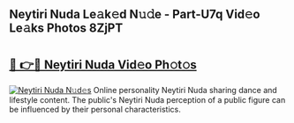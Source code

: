 ## Neytiri Nuda Le𝚊k𝚎d N𝚞𝚍e - Part-U7q Vid𝚎o Le𝚊ks Photos 8ZjPT

# <h2><a href="http://fbc8tb.evod.top/?m=Neytiri+Nuda">🔗 👉🔴 Neytiri Nuda Vid𝚎o Ph𝚘t𝚘s</a></h2>

[![Neytiri Nuda N𝚞d𝚎s](https://i.imgur.com/8V9OHl7.gif)](http://fbc8tb.evod.top/?m=Neytiri+Nuda)
Online personality Neytiri Nuda sharing dance and lifestyle content. The public's Neytiri Nuda perception of a public figure can be influenced by their personal characteristics. 
